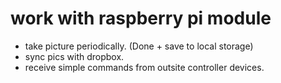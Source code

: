 work with raspberry pi module
====
* take picture periodically. (Done + save to local storage)
* sync pics with dropbox.
* receive simple commands from outsite controller devices.
